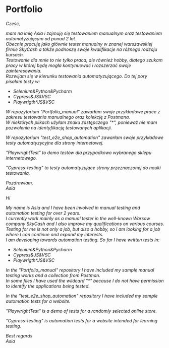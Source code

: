 

# Portfolio
<h6>Cześć,

mam na imię Asia i zajmuję się testowaniem manualnym oraz testowaniem automatyzującym od ponad 2 lat. </br>
Obecnie pracuję jako głównie tester manualny w znanej warszawskiej firmie SkyCash a także podnoszę swoje kwalifikacje na różnego rodzaju kursach. </br>
Testowanie dla mnie to nie tylko praca, ale również hobby, dlatego szukam pracy w której będę mogła kontynuować i rozszerzać swoje zainteresowania. </br> 
Rozwijam się w kierunku testowania automatyzującego. Do tej pory pisałam testy w: </br> 
* Selenium&Python&Pycharm
* Cypress&JS&VSC
* Playwrigth*JS&VSC

W repozytorium "Portfolio_manual" zawarłam swoje przykładowe prace z zakresu testowania manualnego oraz kolekcję z Postmana.</br>
W niektórych plikach użyłam znaku zastępczego "*", ponieważ nie mam pozwolenia na identyfikację testowanych aplikacji.</br>

W repozytorium "test_e2e_shop_automation" zawarłam swoje przykładowe testy automatyzycyjne dla strony internetowej.</br>  

"PlaywrightTest" to demo testów dla przypadkowo wybranego sklepu internetowego.</br>

"Cypress-testing" to testy automatyzujące strony przeznaczonej do nauki testowania.</br>
 


Pozdrawiam, </br>
Asia

Hi

My name is Asia and I have been involved in manual testing and automation testing for over 2 years. </br>
I currently work mainly as a manual tester in the well-known Warsaw company SkyCash and I also improve my qualifications on various courses. </br>
Testing for me is not only a job, but also a hobby, so I am looking for a job where I can continue and expand my interests. </br>
I am developing towards automation testing. So far I have written tests in: </br>
* Selenium&Python&Pycharm
* Cypress&JS&VSC
* Playwrigth*JS&VSC

In the "Portfolio_manual" repository I have included my sample manual testing works and a collection from Postman.</br>
In some files I have used the wildcard "*" because I do not have permission to identify the applications being tested.</br>

In the "test_e2e_shop_automation" repository I have included my sample automation tests for a website.</br>

"PlaywrightTest" is a demo of tests for a randomly selected online store.</br>

"Cypress-testing" is automation tests for a website intended for learning testing.</br>

Best regards </br>
Asia
<h6>
